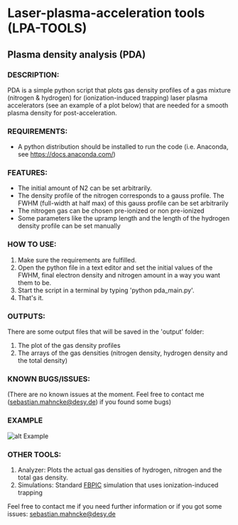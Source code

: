 # Laser-plasma-acceleration tools (LPA-TOOLS)

## Plasma density analysis (PDA)

### DESCRIPTION:

PDA is a simple python script that plots gas density profiles of a gas mixture (nitrogen & hydrogen) for (ionization-induced trapping) laser plasma accelerators (see an example of a plot below) that are needed for a smooth plasma density for post-acceleration.

### REQUIREMENTS:

- A python distribution should be installed to run the code (i.e. Anaconda, see https://docs.anaconda.com/)

### FEATURES:

- The initial amount of N2 can be set arbitrarily. 
- The density profile of the nitrogen corresponds to a gauss profile. The FWHM (full-width at half max) of this 
  gauss profile can be set arbitrarily
- The nitrogen gas can be chosen pre-ionized or non pre-ionized
- Some parameters like the upramp length and the length of the hydrogen density profile can be set manually


### HOW TO USE:

1. Make sure the requirements are fulfilled.
2. Open the python file in a text editor and set the initial values of the FWHM, final electron density and nitrogen amount in a way you want them to be. 
3. Start the script in a terminal by typing 'python pda_main.py'.
4. That's it.
      
### OUTPUTS:

There are some output files that will be saved in the 'output' folder:

1. The plot of the gas density profiles
2. The arrays of the gas densities (nitrogen density, hydrogen density and the total density)

### KNOWN BUGS/ISSUES:

(There are no known issues at the moment. Feel free to contact me (sebastian.mahncke@desy.de) if you found some bugs)

### EXAMPLE

![alt Example](https://github.com/smahncke/pdp/blob/master/example_plot.png?raw=true)

### OTHER TOOLS:

1. Analyzer: Plots the actual gas densities of hydrogen, nitrogen and the total gas density. 
2. Simulations: Standard [FBPIC](https://github.com/fbpic/fbpic) simulation that uses ionization-induced trapping


Feel free to contact me if you need further information or if you got some issues: sebastian.mahncke@desy.de


